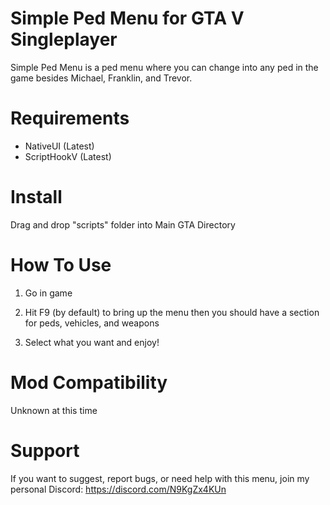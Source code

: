 ﻿# Simple Ped Menu for GTA V Singleplayer

Simple Ped Menu is a ped menu where you can change into any ped in the game besides Michael, Franklin, and Trevor.

# Requirements

* NativeUI (Latest)
* ScriptHookV (Latest)

# Install
Drag and drop "scripts" folder into Main GTA Directory

# How To Use

1) Go in game 

2) Hit F9 (by default) to bring up the menu then you should have a section for peds, vehicles, and weapons

3) Select what you want and enjoy!

# Mod Compatibility
Unknown at this time

# Support

If you want to suggest, report bugs, or need help with this menu, join my personal Discord: https://discord.com/N9KgZx4KUn 
